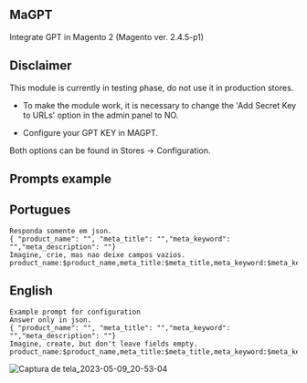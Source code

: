 ## MaGPT
Integrate GPT in Magento 2 (Magento ver. 2.4.5-p1)

## Disclaimer
This module is currently in testing phase, do not use it in production stores.

   * To make the module work, it is necessary to change the 'Add Secret Key to URLs' option in the admin panel to NO.

   * Configure your GPT KEY in MAGPT.

Both options can be found in Stores -> Configuration.
## Prompts example

## Portugues
    Responda somente em json.
    { "product_name": "", "meta_title": "","meta_keyword": "","meta_description": ""} 
    Imagine, crie, mas nao deixe campos vazios. 
    product_name:$product_name,meta_title:$meta_title,meta_keyword:$meta_keyword,meta_description:$meta_description

 ## English
    Example prompt for configuration
    Answer only in json.
    { "product_name": "", "meta_title": "","meta_keyword": "","meta_description": ""}
    Imagine, create, but don't leave fields empty.
    product_name:$product_name,meta_title:$meta_title,meta_keyword:$meta_keyword,meta_description:$meta_description
    
![Captura de tela_2023-05-09_20-53-04](https://github.com/Gabriel712/magpt/assets/32819344/07599537-5845-4f42-831a-d5da19b4ec80)
